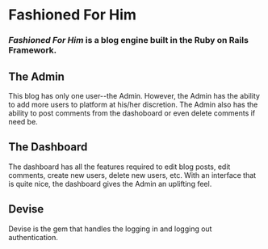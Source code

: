 <h1>Fashioned For Him</h1>
<h3><em>Fashioned For Him</em> is a blog engine built in the Ruby on Rails Framework.</h3>
<h2>The Admin</h2>
<p>This blog has only one user--the Admin. However, the Admin has the ability to add more users to platform at his/her discretion. The Admin also has the ability to post comments from the dashoboard or even delete comments if need be.
<h2>The Dashboard</h2>
<p>The dashboard has all the features required to edit blog posts, edit comments, create new users, delete new users, etc. With an interface that is quite nice, the dashboard gives the Admin an uplifting feel.</p>
<h2>Devise</h2>
<p>Devise is the gem that handles the logging in and logging out authentication.</p>
